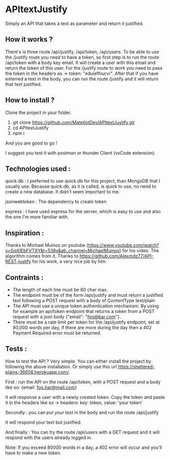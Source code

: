# APItextJustify
Simply an API that takes a text as parameter and return it justified.

## How it works ?
There's is three route /api/justify, /api/token, /api/users. To be able to use the /justify route you need to have a token, so first step is to run the route /api/token with a body key email. It will create a user with this email and return the token of this user. 
For the /justify route to work you need to pass the token in the headers as -> token: "eduiefhiurvr". After that if you have enterred a text in the body, you can run the route /justify and it will return that text justified.

## How to install ?
Clone the project in your folder.
1. git clone https://github.com/MatetlotDev/APItextJustify.git
2. cd APItextJustify
3. npm i 

And you are good to go !

I suggest you test it with postman or thunder Client (vsCode extension).

## Technologies used :
quick.db : I preferred to use quick.db for this project, than MongoDB that I usually use. Because quick.db, as it is called, is quick to use, no need to create a new database. It didn't seem  important to me.

jsonwebtoken : The dependency to create token 

express : I have used express for the server, which is easy to use and also the one I'm more familiar with.

## Inspiration :
Thanks to Michael Muinos on youtube (https://www.youtube.com/watch?v=GqXlEbFVTXY&t=538s&ab_channel=MichaelMuinos) for his video. The algorithm comes from it.
Thanks to https://github.com/Alexmdz77/API-REST-justify for his work, a very nice job by him.

## Contraints : 
- The length of each line must be 80 char max.
- The endpoint must be of the form /api/justify and must return a justified text following a POST request with a body of ContentType text/plain
- The API must use a unique token authentication mechanism. By using for example an api/token endpoint that returns a token from a POST request with a json body {"email": "foo@bar.com"}.
- There must be a rate limit per token for the /api/justify endpoint, set at 80,000 words per day, if there are more during the day then a 402 Payment Required error must be returned.

## Tests :
How to test the API ? Very simple. You can either install the project by following the above installation. Or simply use this url https://sheltered-plains-36658.herokuapp.com/.

First : run the API on the route /api/token, with a POST request and a body like so: {email: foo.bar@mail.com}

It will response a user with a newly created token. Copy the token and paste it in the headers like so -> headers: key: token, value: 'your token'

Secondly : you can put your text in the body and run the route /api/justify

It will respond your text but justified.

And finally : You can try the route /api/users with a GET request and it will respond with the users already  logged in.

Note: If you exceed 80000 words in a day, a 402 error will occur and you'll have to make a new token.


